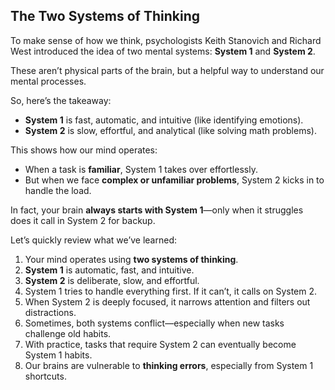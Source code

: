 ## The Two Systems of Thinking

To make sense of how we think, psychologists Keith Stanovich and Richard West introduced the idea of two mental systems: **System 1** and **System 2**.

These aren’t physical parts of the brain, but a helpful way to understand our mental processes.

So, here’s the takeaway:

- **System 1** is fast, automatic, and intuitive (like identifying emotions).
- **System 2** is slow, effortful, and analytical (like solving math problems).

This shows how our mind operates:

- When a task is **familiar**, System 1 takes over effortlessly.
- But when we face **complex or unfamiliar problems**, System 2 kicks in to handle the load.

In fact, your brain **always starts with System 1**—only when it struggles does it call in System 2 for backup.

Let’s quickly review what we’ve learned:

1. Your mind operates using **two systems of thinking**.
2. **System 1** is automatic, fast, and intuitive.
3. **System 2** is deliberate, slow, and effortful.
4. System 1 tries to handle everything first. If it can’t, it calls on System 2.
5. When System 2 is deeply focused, it narrows attention and filters out distractions.
6. Sometimes, both systems conflict—especially when new tasks challenge old habits.
7. With practice, tasks that require System 2 can eventually become System 1 habits.
8. Our brains are vulnerable to **thinking errors**, especially from System 1 shortcuts.

